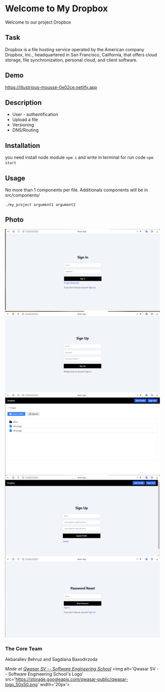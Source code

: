 # Welcome to My Dropbox
Welcome to our project Dropbox

## Task
Dropbox is a file hosting service operated by the American company Dropbox, Inc., headquartered in San Francisco, California, that offers cloud storage, file synchronization, personal cloud, and client software.

## Demo 
https://illustrious-mousse-0e02ce.netlify.app

## Description
- User - authentification
- Upload a file
- Versioning
- DNS/Routing

## Installation
you need install node module ``` npm i ``` and write in terminal for run code ``` npm start ```

## Usage
No more than 1 components per file.
Additionals components will be in src/components/
```
./my_project argument1 argument2
```

## Photo
<img src="./photo/sign-in.jpg" alt="photo">
<img src="./photo/sign-up.jpg" alt="photo">
<img src="./photo/home.jpg" alt="photo">
<img src="./photo/edit-profile.jpg" alt="photo">
<img src="./photo/forgot-password.jpg" alt="photo">

### The Core Team
Akbaraliev Behruz and Sagdiana Baxodirzoda

<span><i>Made at <a href='https://qwasar.io'>Qwasar SV -- Software Engineering School</a></i></span>
<span><img alt='Qwasar SV -- Software Engineering School's Logo' src='https://storage.googleapis.com/qwasar-public/qwasar-logo_50x50.png' width='20px'></span>
